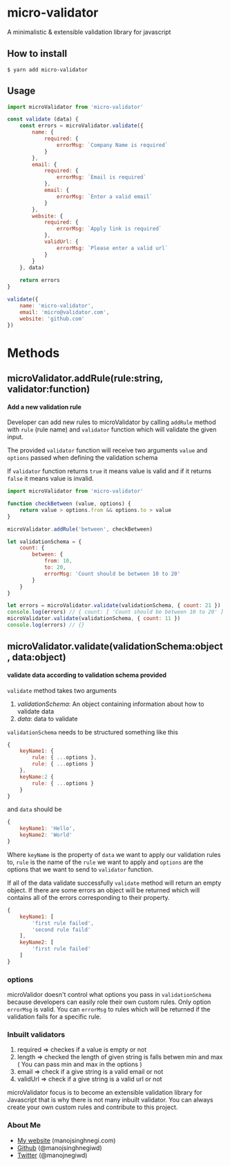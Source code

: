 micro-validator
======
A minimalistic & extensible validation library for javascript 

## How to install
```
$ yarn add micro-validator
```

## Usage
```javascript
import microValidator from 'micro-validator' 

const validate (data) {
    const errors = microValidator.validate({
        name: {
            required: {
                errorMsg: `Company Name is required`
            }
        },
        email: {
            required: {
                errorMsg: `Email is required`
            },
            email: {
                errorMsg: `Enter a valid email`
            }
        },
        website: {
            required: {
                errorMsg: `Apply link is required`
            },
            validUrl: {
                errorMsg: `Please enter a valid url`
            }
        }
    }, data)
    
    return errors
}

validate({
    name: 'micro-validator',
    email: 'micro@validator.com',
    website: 'github.com'
})

```

Methods
===========
microValidator.addRule(rule:string, validator:function)
-----------------------
#### Add a new validation rule
Developer can add new rules to microValidator by calling `addRule` method with `rule` (rule name) and `validator` function which will validate the given input.

The provided `validator` function will receive two arguments `value` and `options` passed when defining the validation schema

If `validator` function returns `true` it means value is valid and if it returns `false` it means value is invalid.


```javascript
import microValidator from 'micro-validator' 

function checkBetween (value, options) {
    return value > options.from && options.to > value
}

microValidator.addRule('between', checkBetween)

let validationSchema = {
    count: {
        between: {
            from: 10,
            to: 20,
            errorMsg: 'Count should be between 10 to 20'
        } 
    }
}

let errors = microValidator.validate(validationSchema, { count: 21 })
console.log(errors) // { count: [ 'Count should be between 10 to 20' ] }
microValidator.validate(validationSchema, { count: 11 })
console.log(errors) // {}
```

microValidator.validate(validationSchema:object, data:object)
-----------------------
#### validate data according to validation schema provided
`validate` method takes two arguments

1. *validationSchema*: An object containing information about how to validate data
2. *data*: data to validate

`validationSchema` needs to be structured something like this
```javascript
{
    keyName1: {
        rule: { ...options },
        rule: { ...options }
    },
    keyName:2 {
        rule: { ...options }
    }
}
```
and `data` should be
```javascript
{
    keyName1: 'Hello',
    keyName2: 'World'
}
```

Where `keyName` is the property of `data` we want to apply our validation rules to, `rule` is the name of the `rule` we want to apply and `options` are the options that we want to send to `validator` function.

If all of the data validate successfully `validate` method will return an empty object. If there are some errors an object will be returned which will contains all of the errors corresponding to their property.

```javascript
{
    keyName1: [
        'first rule failed',
        'second rule faild'
    ],
    keyName2: [
        'first rule failed'
    ]
}
```
### options
microValidor doesn't control what options you pass in `validationSchema` because developers can easily role their own custom rules. Only option `errorMsg` is valid. You can `errorMsg` to rules which will be returned if the validation fails for a specific rule.

### Inbuilt validators

1. required => checkes if a value is empty or not
2. length => checked the length of given string is falls betwen min and max ( You can pass min and max in the options )
3. email => check if a give string is a valid email or not
4. validUrl => check if a give string is a valid url or not

microValidator focus is to become an extensible validation library for Javascript that is why there is not many inbuilt validator. You can always create your own custom rules and contribute to this project.

### About Me

 * [My website](http://manojsinghnegi.com) (manojsinghnegi.com)
 * [Github](http://github.com/manojsinghnegiwd) (@manojsinghnegiwd)
 * [Twitter](http://twitter.com/manojnegiwd) (@manojnegiwd)